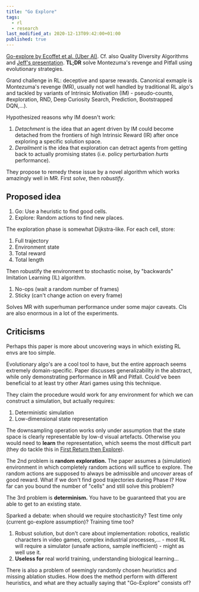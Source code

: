 ```yaml
---
title: "Go Explore"
tags:
  - rl
  - research
last_modified_at: 2020-12-13T09:42:00+01:00
published: true
---
```



[Go-explore by Ecoffet et al. (Uber AI)](https://arxiv.org/pdf/1901.10995.pdf).
Cf. also Quality Diversity Algorithms
and [Jeff's presentation](https://www.youtube.com/watch?v=SWcuTgk2di8).
**TL;DR** solve Montezuma's revenge and Pitfall using evolutionary strategies.

Grand challenge in RL: deceptive and sparse rewards. Canonical exmaple is
Montezuma's revenge (MR), usually not well handled by traditional RL algo's and
tackled by variants of Intrinsic Motivation (IM) - pseudo-counts, #exploration,
RND, Deep Curiosity Search, Prediction, Bootstrapped DQN,...).

Hypothesized reasons why IM doesn't work:
1. *Detachment* is the idea that an agent driven by IM could become detached
from the frontiers of high Intrinsic Reward (IR) after once exploring a specific
solution space.
2. *Derailment* is the idea that exploration can detract agents from getting
back to actually promising states (i.e. policy perturbation *hurts* performance).

They propose to remedy these issue by a novel algorithm which works amazingly
well in MR. First *solve*, then *robustify*.


## Proposed idea

1. Go: Use a heuristic to find good cells.
2. Explore: Random actions to find new places.

The exploration phase is somewhat Dijkstra-like. For each cell, store:
1. Full trajectory
2. Environment state
3. Total reward
4. Total length


Then robustify the environment to stochastic noise, by "backwards" Imitation
Learning (IL) algorithm.
1. No-ops (wait a random number of frames)
2. Sticky (can't change action on every frame)

Solves MR with superhuman performance under some major caveats.
CIs are also enormous in a lot of the experiments.


## Criticisms

Perhaps this paper is more about uncovering ways in which existing RL envs are
too simple.

Evolutionary algo's are a cool tool to have, but the entire approach seems
extremely domain-specific. Paper discusses generalizability in the abstract,
while only demonstrating performance in MR and Pitfall.
Could've been beneficial to at least try other Atari games using this technique.

They claim the procedure would work for any environment for which we can
construct a simulation, but actually requires:
1. Deterministic simulation
2. Low-dimensional state representation

The downsampling operation works only under assumption that the state space is
clearly representable by low-d visual artefacts.
Otherwise you would need to **learn** the representation, which seems the most
difficult part (they do tackle this in [First Return then Explore](https://arxiv.org/abs/2004.12919)).

The 2nd problem is **random exploration.**
The paper assumes a (simulation) environment in which completely random actions
will suffice to explore. The random actions are supposed to always be admissible
and *uncover* areas of good reward. What if we don't find good trajectories
during Phase I?
How far can you bound the number of "cells" and still solve this problem?

The 3rd problem is **determinism.**
You have to be guaranteed that you are able to get to an existing state.

Sparked a debate: when should we require stochasticity? Test time only (current
go-explore assumption)? Training time too?
1. Robust solution, but don't care about implementation: robotics, realistic
   characters in video games, complex industrial processes,... - most RL will
require a simulator (unsafe actions, sample inefficient) - might as well use it.
2. **Useless for** real world training,  understanding biological learning...

There is also a problem of seemingly randomly chosen heuristics and missing
ablation studies. How does the method perform with different heuristics, and
what are they actually saying that "Go-Explore" consists of?

